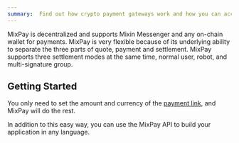 ```yaml
---
summary:  Find out how crypto payment gateways work and how you can accept crypto payments with MixPay API.
---
```


MixPay is decentralized and supports Mixin Messenger and any on-chain wallet for payments. MixPay is very flexible because of its underlying ability to separate the three parts of quote, payment and settlement. MixPay supports three settlement modes at the same time, normal user, robot, and multi-signature group.

## Getting Started

You only need to set the amount and currency of the [payment link](https://developers.mixpay.me/api/payments/pay), and MixPay will do the rest.

In addition to this easy way, you can use the MixPay API to build your application in any language.
